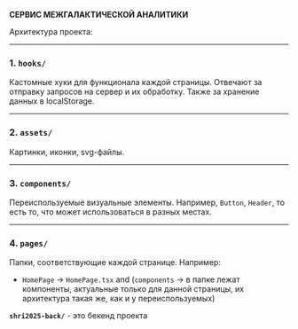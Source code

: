 **СЕРВИС МЕЖГАЛАКТИЧЕСКОЙ АНАЛИТИКИ**

Архитектура проекта:

---

### 1. **`hooks/`**

Кастомные хуки для функционала каждой страницы.
Отвечают за отправку запросов на сервер и их обработку. Также за хранение данных в localStorage.

---

### 2. **`assets/`**

Картинки, иконки, svg-файлы.

---

### 3. **`components/`**

Переиспользуемые визуальные элементы.
Например, `Button`, `Header`, то есть то, что может использоваться в разных местах.

---

### 4. **`pages/`**

Папки, соответствующие каждой странице.
Например:

* `HomePage` → `HomePage.tsx` and (`components` → в папке лежат компоненты, актуальные только для данной страницы,
их архитектура такая же, как и у переиспользуемых)


**`shri2025-back/`** - это бекенд проекта
